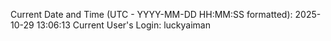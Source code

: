 Current Date and Time (UTC - YYYY-MM-DD HH:MM:SS formatted): 2025-10-29 13:06:13
Current User's Login: luckyaiman
